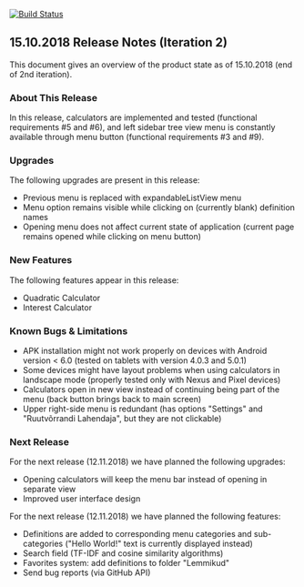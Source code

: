 [![Build Status](https://travis-ci.com/vladbbb/mathApp.svg?branch=master)](https://travis-ci.com/vladbbb/mathApp)

## 15.10.2018 Release Notes (Iteration 2)
This document gives an overview of the product state as of 15.10.2018 (end of 2nd iteration).
### About This Release
In this release, calculators are implemented and tested (functional requirements #5 and #6), and left sidebar tree view menu is constantly available through menu button (functional requirements #3 and #9).
### Upgrades
The following upgrades are present in this release:
* Previous menu is replaced with expandableListView menu
* Menu option remains visible while clicking on (currently blank) definition names
* Opening menu does not affect current state of application (current page remains opened while clicking on menu button)
### New Features
The following features appear in this release:
* Quadratic Calculator
* Interest Calculator
### Known Bugs & Limitations
* APK installation might not work properly on devices with Android version < 6.0 (tested on tablets with version 4.0.3 and 5.0.1)
* Some devices might have layout problems when using calculators in landscape mode (properly tested only with Nexus and Pixel devices)
* Calculators open in new view instead of continuing being part of the menu (back button brings back to main screen)
* Upper right-side menu is redundant (has options "Settings" and "Ruutvõrrandi Lahendaja", but they are not clickable)
### Next Release
For the next release (12.11.2018) we have planned the following upgrades:
* Opening calculators will keep the menu bar instead of opening in separate view
* Improved user interface design

For the next release (12.11.2018) we have planned the following features:
* Definitions are added to corresponding menu categories and sub-categories ("Hello World!" text is currently displayed instead)
* Search field (TF-IDF and cosine similarity algorithms)
* Favorites system: add definitions to folder "Lemmikud"
* Send bug reports (via GitHub API)